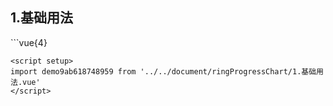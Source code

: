 ## 1.基础用法
<demo9ab618748959 />
```vue{4}
<template>
    <ring-progress-chart class="ring-progress-chart" ref="chartRef" :value="20"></ring-progress-chart>
</template>
<script setup>
import { ref, onMounted } from 'vue';

const chartRef = ref();

onMounted(() => chartRef.value.renderChart());
</script>
<style lang="scss" scoped>
.ring-progress-chart {
    height: 340px;
    background-color: white;
}
</style>

```
<script setup>
import demo9ab618748959 from '../../document/ringProgressChart/1.基础用法.vue'
</script>